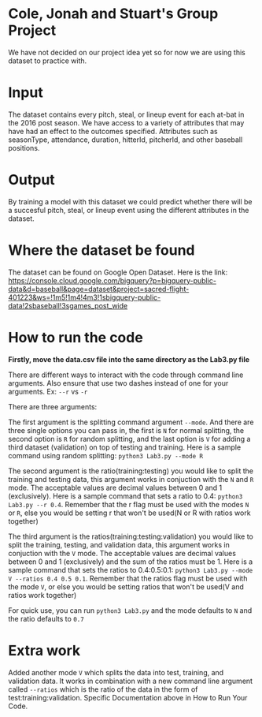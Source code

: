# Cole, Jonah and Stuart's Group Project
We have not decided on our project idea yet so for now we are using this dataset to practice with.

# Input
The dataset contains every pitch, steal, or lineup event for each at-bat in the 2016 post season. We have access to a variety of attributes that may have had an effect to the outcomes specified. Attributes such as seasonType, attendance, duration, hitterId, pitcherId, and other baseball positions. 

# Output
By training a model with this dataset we could predict whether there will be a succesful pitch, steal, or lineup event using the different attributes in the dataset. 

# Where the dataset be found
The dataset can be found on Google Open Dataset. 
Here is the link: https://console.cloud.google.com/bigquery?p=bigquery-public-data&d=baseball&page=dataset&project=sacred-flight-401223&ws=!1m5!1m4!4m3!1sbigquery-public-data!2sbaseball!3sgames_post_wide

# How to run the code
**Firstly, move the data.csv file into the same directory as the Lab3.py file**

There are different ways to interact with the code through command line arguments. Also ensure that use two dashes instead of one for your arguments. Ex: ```--r``` vs ```-r```

There are three arguments:

The first argument is the splitting command argument ```--mode```. And there are three single options you can pass in, the first is ```N``` for normal splitting, the second option is ```R``` for random splitting, and the last option is ```V``` for adding a third dataset (validation) on top of testing and training. Here is a sample command using random splitting:  ```python3 Lab3.py --mode R```

The second argument is the ratio(training:testing) you would like to split the training and testing data, this argument works in conjuction with the ```N``` and ```R``` mode. The acceptable values are decimal values between 0 and 1 (exclusively). Here is a sample command that sets a ratio to 0.4: ```python3 Lab3.py --r 0.4```. Remember that the r flag must be used with the modes ```N``` or ```R```, else you would be setting r that won't be used(N or R with ratios work together)

The third argument is the ratios(training:testing:validation) you would like to split the training, testing, and validation data, this argument works in conjuction with the ```V``` mode. The acceptable values are decimal values between 0 and 1 (exclusively) and the sum of the ratios must be 1. Here is a sample command that sets the ratios to 0.4:0.5:0.1: ```python3 Lab3.py --mode V --ratios 0.4 0.5 0.1```. Remember that the ratios flag must be used with the mode ```V```, or else you would be setting ratios that won't be used(V and ratios work together)

For quick use, you can run ```python3 Lab3.py``` and the mode defaults to ```N``` and
the ratio defaults to ```0.7```

# Extra work 
Added another mode ```V``` which splits the data into test, training, and validation data. It works in combination with a new command line argument called ```--ratios``` which is the ratio of the data in the form of test:training:validation. Specific Documentation above in How to Run Your Code. 